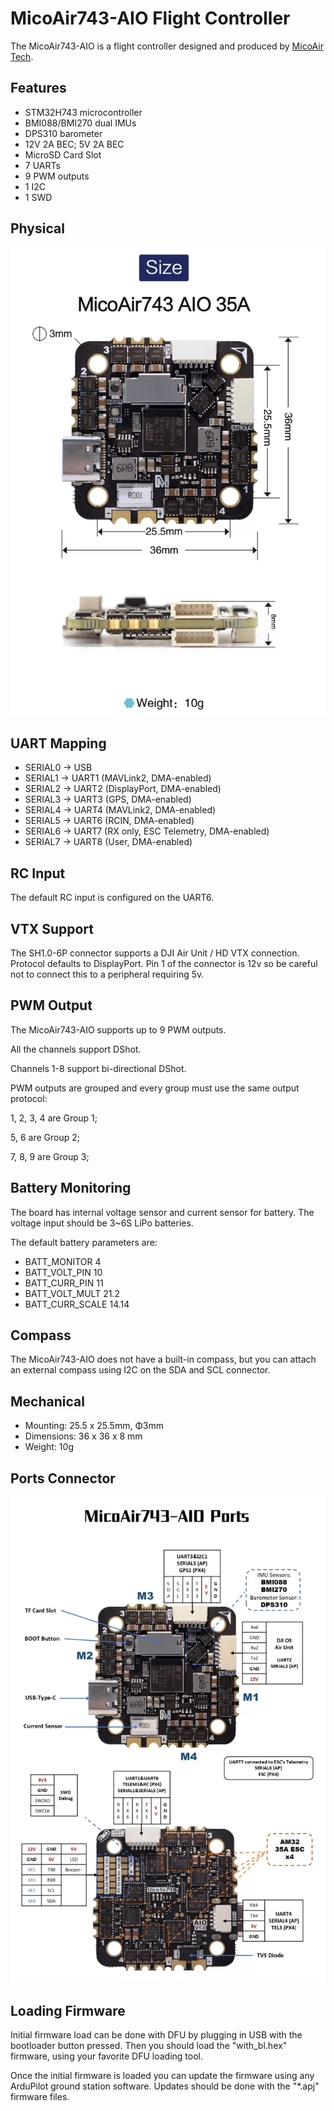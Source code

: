 # MicoAir743-AIO Flight Controller

The MicoAir743-AIO is a flight controller designed and produced by [MicoAir Tech](http://micoair.com/).

## Features

 - STM32H743 microcontroller
 - BMI088/BMI270 dual IMUs
 - DPS310 barometer
 - 12V 2A BEC; 5V 2A BEC
 - MicroSD Card Slot
 - 7 UARTs
 - 9 PWM outputs
 - 1 I2C
 - 1 SWD

## Physical

![MicoAir H743 AIO Physical Size](MicoAir743-AIO_Physical_Size.jpg)

## UART Mapping

 - SERIAL0 -> USB
 - SERIAL1 -> UART1 (MAVLink2, DMA-enabled)
 - SERIAL2 -> UART2 (DisplayPort, DMA-enabled)
 - SERIAL3 -> UART3 (GPS, DMA-enabled)
 - SERIAL4 -> UART4 (MAVLink2, DMA-enabled)
 - SERIAL5 -> UART6 (RCIN, DMA-enabled)
 - SERIAL6 -> UART7 (RX only, ESC Telemetry, DMA-enabled)
 - SERIAL7 -> UART8 (User, DMA-enabled)

## RC Input

The default RC input is configured on the UART6.

## VTX Support

The SH1.0-6P connector supports a DJI Air Unit / HD VTX connection. Protocol defaults to DisplayPort. Pin 1 of the connector is 12v so be careful not to connect this to a peripheral requiring 5v.

## PWM Output

The MicoAir743-AIO supports up to 9 PWM outputs.

All the channels support DShot.

Channels 1-8 support bi-directional DShot.

PWM outputs are grouped and every group must use the same output protocol:

1, 2, 3, 4 are Group 1;

5, 6 are Group 2;

7, 8, 9 are Group 3;

## Battery Monitoring

The board has internal voltage sensor and current sensor for battery.
The voltage input should be 3~6S LiPo batteries.

The default battery parameters are:

 - BATT_MONITOR 4
 - BATT_VOLT_PIN 10
 - BATT_CURR_PIN 11
 - BATT_VOLT_MULT 21.2
 - BATT_CURR_SCALE 14.14

## Compass

The MicoAir743-AIO does not have a built-in compass, but you can attach an external compass using I2C on the SDA and SCL connector.

## Mechanical

 - Mounting: 25.5 x 25.5mm, Φ3mm
 - Dimensions: 36 x 36 x 8 mm
 - Weight: 10g

## Ports Connector

![MicoAir H743 AIO Ports Connection](MicoAir743-AIO_Ports_Connection.jpg)

## Loading Firmware

Initial firmware load can be done with DFU by plugging in USB with the bootloader button pressed. Then you should load the "with_bl.hex" firmware, using your favorite DFU loading tool.

Once the initial firmware is loaded you can update the firmware using any ArduPilot ground station software. Updates should be done with the "*.apj" firmware files.
